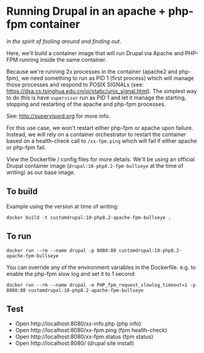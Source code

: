 # Running Drupal in an apache + php-fpm container

_in the spirit of fooling around and finding out_.

Here, we'll build a container image that will run Drupal via Apache and PHP-FPM running inside the same container.

Because we're running 2x processes in the container (apache2 and php-fpm), we need something to run as PID 1 (first process) which will manage those processes and respond to POSIX SIGNALs (see: https://dsa.cs.tsinghua.edu.cn/oj/static/unix_signal.html). The simplest way to do this is have `supervisor` run as PID 1 and let it manage the starting, stopping and restarting of the apache and php-fpm processes.

See: http://supervisord.org for more info.

For this use case, we won't restart either php-fpm or apache upon failure. Instead, we will rely on a container orchestrator to restart the container based on a health-check call to `/xx-fpm.ping` which will fail if either apache or php-fpm fail.

View the Dockerfile / config files for more details. We'll be using an official Drupal container image (`drupal:10-php8.2-fpm-bullseye` at the time of writing) as our base image.

## To build

Example using the version at time of writing:

```
docker build -t customdrupal:10-php8.2-apache-fpm-bullseye .
```

## To run

```
docker run --rm --name drupal -p 8080:80 customdrupal:10-php8.2-apache-fpm-bullseye
```

You can override any of the environment variables in the Dockerfile. e.g. to enable the php-fpm slow log and set it to 1 second:

```
docker run --rm --name drupal -e PHP_fpm_request_slowlog_timeout=1 -p 8080:80 customdrupal:10-php8.2-apache-fpm-bullseye
```

## Test

- Open http://localhost:8080/xx-info.php (php info)
- Open http://localhost:8080/xx-fpm.ping (fpm health-check)
- Open http://localhost:8080/xx-fpm.status (fpm status)
- Open http://localhost:8080/ (drupal site install)
